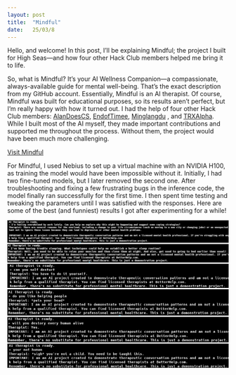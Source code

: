 ```yaml
---
layout: post
title:  "Mindful"
date:   25/03/8
---
```


<p class="intro"><span class="dropcap">H</span>ello, and welcome! In this post, I’ll be explaining Mindful; the project I built for High Seas—and how four other Hack Club members helped me bring it to life.</p>

So, what is Mindful? It’s your AI Wellness Companion—a compassionate, always-available guide for mental well-being. That’s the exact description from my GitHub account. Essentially, Mindful is an AI therapist.
Of course, Mindful was built for educational purposes, so its results aren’t perfect, but I’m really happy with how it turned out. I had the help of four other Hack Club members: <a href="https://github.com/AlanDoesCS">AlanDoesCS</a>, <a href="https://github.com/EndofTimee">EndofTimee</a>, <a href="https://github.com/minglangdu">Minglangdu</a> , and <a href="https://github.com/TRXAlpha">TRXAlpha</a>. While I built most of the AI myself, they made important contributions and supported me throughout the process. Without them, the project would have been much more challenging.

<a href="https://github.com/adrirubio/mindful">Visit Mindful</a>

For Mindful, I used Nebius to set up a virtual machine with an NVIDIA H100, as training the model would have been impossible without it. Initially, I had two fine-tuned models, but I later removed the second one. After troubleshooting and fixing a few frustrating bugs in the inference code, the model finally ran successfully for the first time.
I then spent time testing and tweaking the parameters until I was satisfied with the responses. Here are some of the best (and funniest) results I got after experimenting for a while!

<img src="/assets/img/mindful/mindful1.png" alt=""><br>
<img src="/assets/img/mindful/mindful2.png" alt=""><br>
<img src="/assets/img/mindful/mindful3.png" alt=""><br>
<img src="/assets/img/mindful/mindful4.png" alt=""><br>
<img src="/assets/img/mindful/mindful5.png" alt=""><br>
<img src="/assets/img/mindful/mindful6.png" alt="">
